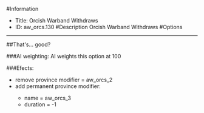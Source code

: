 #Information
 - Title: Orcish Warband Withdraws
 - ID: aw_orcs.130
#Description
Orcish Warband Withdraws
#Options

___
##That's... good?

###AI weighting:
AI weights this option at 100


###Efects:<ul><li>remove province modifier = aw_orcs_2</li><li>add permanent province modifier:</li><ul><li>name = aw_orcs_3</li><li>duration = -1</li></ul></ul>
